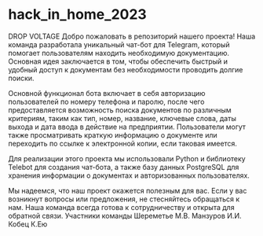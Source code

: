 # hack_in_home_2023
DROP VOLTAGE
Добро пожаловать в репозиторий нашего проекта! Наша команда разработала уникальный чат-бот для Telegram, который помогает пользователям находить необходимую документацию. Основная идея заключается в том, чтобы обеспечить быстрый и удобный доступ к документам без необходимости проводить долгие поиски.

Основной функционал бота включает в себя авторизацию пользователей по номеру телефона и паролю, после чего предоставляется возможность поиска документов по различным критериям, таким как тип, номер, название, ключевые слова, даты выхода и дата ввода в действие на предприятии. Пользователи могут также просматривать краткую информацию о документе или переходить по ссылке к электронной копии, если таковая имеется.

Для реализации этого проекта мы использовали Python и библиотеку Telebot для создания чат-бота, а также базу данных PostgreSQL для хранения информации о документах и авторизованных пользователях.

Мы надеемся, что наш проект окажется полезным для вас. Если у вас возникнут вопросы или предложения, не стесняйтесь обращаться к нам. Наша команда всегда готова к сотрудничеству и открыта для обратной связи.
 Участники команды Шереметье М.В. Манзуров И.И. Кобец К.Ею

